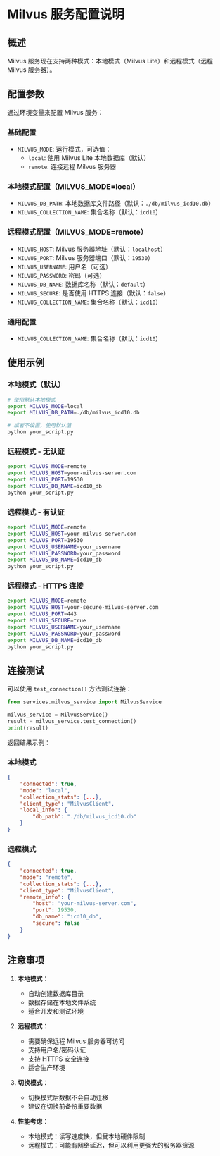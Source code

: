 # Milvus 服务配置说明

## 概述
Milvus 服务现在支持两种模式：本地模式（Milvus Lite）和远程模式（远程 Milvus 服务器）。

## 配置参数

通过环境变量来配置 Milvus 服务：

### 基础配置
- `MILVUS_MODE`: 运行模式，可选值：
  - `local`: 使用 Milvus Lite 本地数据库（默认）
  - `remote`: 连接远程 Milvus 服务器

### 本地模式配置（MILVUS_MODE=local）
- `MILVUS_DB_PATH`: 本地数据库文件路径（默认：`./db/milvus_icd10.db`）
- `MILVUS_COLLECTION_NAME`: 集合名称（默认：`icd10`）

### 远程模式配置（MILVUS_MODE=remote）
- `MILVUS_HOST`: Milvus 服务器地址（默认：`localhost`）
- `MILVUS_PORT`: Milvus 服务器端口（默认：`19530`）
- `MILVUS_USERNAME`: 用户名（可选）
- `MILVUS_PASSWORD`: 密码（可选）
- `MILVUS_DB_NAME`: 数据库名称（默认：`default`）
- `MILVUS_SECURE`: 是否使用 HTTPS 连接（默认：`false`）
- `MILVUS_COLLECTION_NAME`: 集合名称（默认：`icd10`）

### 通用配置
- `MILVUS_COLLECTION_NAME`: 集合名称（默认：`icd10`）

## 使用示例

### 本地模式（默认）
```bash
# 使用默认本地模式
export MILVUS_MODE=local
export MILVUS_DB_PATH=./db/milvus_icd10.db

# 或者不设置，使用默认值
python your_script.py
```

### 远程模式 - 无认证
```bash
export MILVUS_MODE=remote
export MILVUS_HOST=your-milvus-server.com
export MILVUS_PORT=19530
export MILVUS_DB_NAME=icd10_db
python your_script.py
```

### 远程模式 - 有认证
```bash
export MILVUS_MODE=remote
export MILVUS_HOST=your-milvus-server.com
export MILVUS_PORT=19530
export MILVUS_USERNAME=your_username
export MILVUS_PASSWORD=your_password
export MILVUS_DB_NAME=icd10_db
python your_script.py
```

### 远程模式 - HTTPS 连接
```bash
export MILVUS_MODE=remote
export MILVUS_HOST=your-secure-milvus-server.com
export MILVUS_PORT=443
export MILVUS_SECURE=true
export MILVUS_USERNAME=your_username
export MILVUS_PASSWORD=your_password
export MILVUS_DB_NAME=icd10_db
python your_script.py
```

## 连接测试

可以使用 `test_connection()` 方法测试连接：

```python
from services.milvus_service import MilvusService

milvus_service = MilvusService()
result = milvus_service.test_connection()
print(result)
```

返回结果示例：

### 本地模式
```json
{
    "connected": true,
    "mode": "local",
    "collection_stats": {...},
    "client_type": "MilvusClient",
    "local_info": {
        "db_path": "./db/milvus_icd10.db"
    }
}
```

### 远程模式
```json
{
    "connected": true,
    "mode": "remote",
    "collection_stats": {...},
    "client_type": "MilvusClient",
    "remote_info": {
        "host": "your-milvus-server.com",
        "port": 19530,
        "db_name": "icd10_db",
        "secure": false
    }
}
```

## 注意事项

1. **本地模式**：
   - 自动创建数据库目录
   - 数据存储在本地文件系统
   - 适合开发和测试环境

2. **远程模式**：
   - 需要确保远程 Milvus 服务器可访问
   - 支持用户名/密码认证
   - 支持 HTTPS 安全连接
   - 适合生产环境

3. **切换模式**：
   - 切换模式后数据不会自动迁移
   - 建议在切换前备份重要数据

4. **性能考虑**：
   - 本地模式：读写速度快，但受本地硬件限制
   - 远程模式：可能有网络延迟，但可以利用更强大的服务器资源 